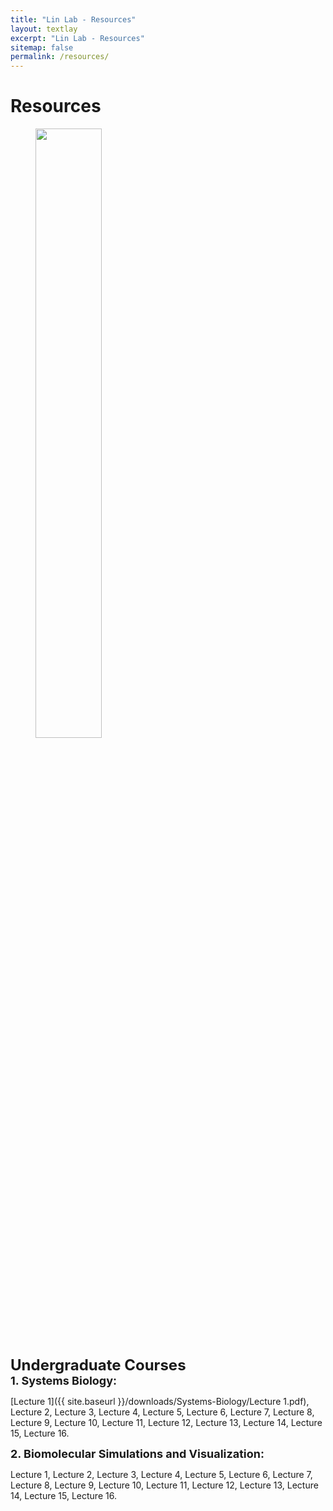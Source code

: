 ```yaml
---
title: "Lin Lab - Resources"
layout: textlay
excerpt: "Lin Lab - Resources"
sitemap: false
permalink: /resources/
---
```


# Resources

<figure>
<img src="{{ site.url }}{{ site.baseurl }}/images/Research/Resources.jpg" width="50%" >
</figure>


<font size="5"><strong>Undergraduate Courses</strong></font><br>
<font size="4"><strong>1. Systems Biology:</strong></font>

[Lecture 1]({{ site.baseurl }}/downloads/Systems-Biology/Lecture 1.pdf), Lecture 2, Lecture 3, Lecture 4, Lecture 5, Lecture 6, Lecture 7, Lecture 8, Lecture 9, Lecture 10, Lecture 11, Lecture 12, Lecture 13, Lecture 14, Lecture 15, Lecture 16.

<font size="4"><strong>2. Biomolecular Simulations and Visualization:</strong></font>

Lecture 1, Lecture 2, Lecture 3, Lecture 4, Lecture 5, Lecture 6, Lecture 7, Lecture 8, Lecture 9, Lecture 10, Lecture 11, Lecture 12, Lecture 13, Lecture 14, Lecture 15, Lecture 16.



